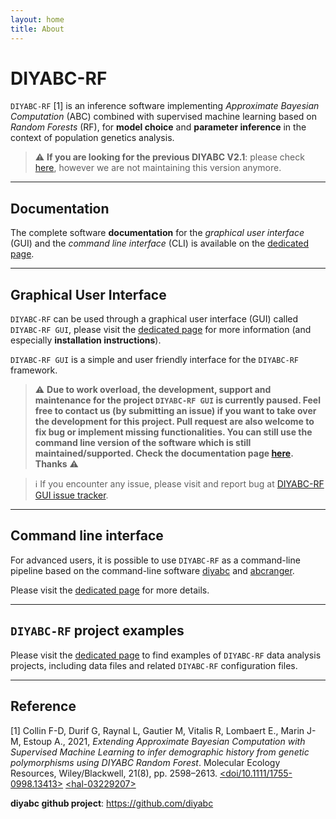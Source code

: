 ```yaml
---
layout: home
title: About
---
```


# DIYABC-RF

`DIYABC-RF` [1] is an inference software implementing 
*Approximate Bayesian Computation* (ABC) combined with 
supervised machine learning based on *Random Forests* (RF), 
for **model choice** and **parameter inference** in the context of 
population genetics analysis.

> :warning: **If you are looking for the previous DIYABC V2.1**: please check [here](/old), however we are not maintaining this version anymore.

---

## Documentation

The complete software **documentation** for the _graphical user interface_ (GUI) and the _command line interface_ (CLI) is available on the [dedicated page](/doc/).

---

## Graphical User Interface

`DIYABC-RF` can be used through a graphical user interface (GUI) called `DIYABC-RF GUI`, please visit the [dedicated page](/gui/) for more 
information (and especially **installation instructions**).

`DIYABC-RF GUI` is a simple and user friendly interface for the `DIYABC-RF` 
framework.

> ⚠️ **Due to work overload, the development, support and maintenance for the project `DIYABC-RF GUI` is currently paused. Feel free to contact us (by submitting an issue) if you want to take over the development for this project. Pull request are also welcome to fix bug or implement missing functionalities. You can still use the command line version of the software which is still maintained/supported. Check the documentation page [here](/cli/). Thanks** ⚠️

> ℹ️ If you encounter any issue, please visit and report bug at [DIYABC-RF GUI issue tracker](https://github.com/diyabc/diyabcGUI/issues).

---

## Command line interface

For advanced users, it is possible to use `DIYABC-RF` as a command-line 
pipeline based on the command-line software [diyabc](https://github.com/diyabc/diyabc) 
and [abcranger](https://github.com/diyabc/abcranger).

Please visit the [dedicated page](/cli/) for more details.

---

## `DIYABC-RF` project examples

Please visit the [dedicated page](/toy_examples/) to find examples of `DIYABC-RF` data analysis projects, including data files and related `DIYABC-RF` configuration files.

---

## Reference

[1] Collin F-D, Durif G, Raynal L, Gautier M, Vitalis R, Lombaert E., Marin J-M, Estoup A., 2021, _Extending Approximate Bayesian Computation with Supervised Machine Learning to infer demographic history from genetic polymorphisms using DIYABC Random Forest_. Molecular Ecology Resources, Wiley/Blackwell, 21(8), pp. 2598–2613. [\<doi/10.1111/1755-0998.13413\>](https://dx.doi.org/10.1111/1755-0998.13413) [\<hal-03229207\>](https://hal.inrae.fr/hal-03229207)

**diyabc github project**: <https://github.com/diyabc>

